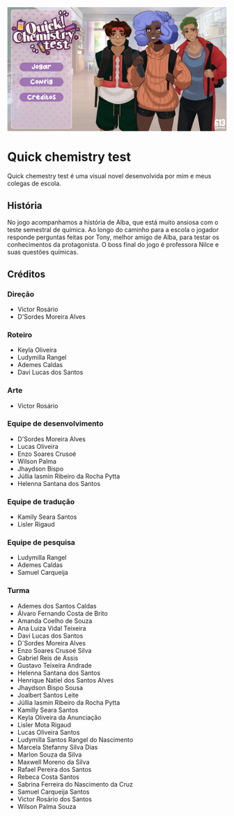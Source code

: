 !["imagem do menu"](game/images/menu.png  "assak")
# Quick chemistry test

Quick chemestry test é uma visual novel desenvolvida por mim e meus colegas de escola.

## História

No jogo acompanhamos a história de Alba, que está muito ansiosa com o teste semestral de química. Ao longo do caminho para a escola o jogador responde perguntas feitas por Tony, melhor amigo de Alba, para testar os conhecimentos da protagonista. O boss final do jogo é professora Nilce e suas questões químicas.

## Créditos

### Direção

- Victor Rosário
- D'Sordes Moreira Alves

### Roteiro

- Keyla Oliveira
- Ludymilla Rangel
- Ademes Caldas
- Davi Lucas dos Santos

### Arte

- Victor Rosário

### Equipe de desenvolvimento

- D'Sordes Moreira Alves
- Lucas Oliveira
- Enzo Soares Crusoé
- Wilson Palma
- Jhaydson Bispo
- Júllia Iasmin Ribeiro da Rocha Pytta  
- Helenna Santana dos Santos  

### Equipe de tradução

- Kamily Seara Santos
- Lisler Rigaud

### Equipe de pesquisa

- Ludymilla Rangel
- Ademes Caldas
- Samuel Carqueija

### Turma

- Ademes dos Santos Caldas  
- Álvaro Fernando Costa de Brito  
- Amanda Coelho de Souza  
- Ana Luiza Vidal Teixeira  
- Davi Lucas dos Santos  
- D´Sordes Moreira Alves  
- Enzo Soares Crusoé Silva  
- Gabriel Reis de Assis  
- Gustavo Teixeira Andrade  
- Helenna Santana dos Santos  
- Henrique Natiel dos Santos Alves  
- Jhaydson Bispo Sousa  
- Joalbert Santos Leite  
- Júllia Iasmin Ribeiro da Rocha Pytta  
- Kamilly Seara Santos  
- Keyla Oliveira da Anunciação  
- Lisler Mota Rigaud  
- Lucas Oliveira Santos  
- Ludymilla Santos Rangel do Nascimento  
- Marcela Stefanny Silva Dias  
- Marlon Souza da Silva  
- Maxwell Moreno da Silva  
- Rafael Pereira dos Santos  
- Rebeca Costa Santos  
- Sabrina Ferreira do Nascimento da Cruz  
- Samuel Carqueija Santos  
- Victor Rosário dos Santos  
- Wilson Palma Souza